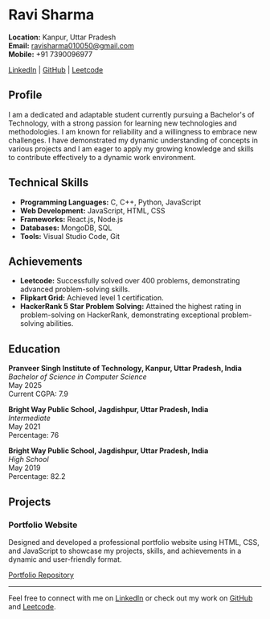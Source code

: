 # Ravi Sharma

**Location:** Kanpur, Uttar Pradesh  
**Email:** [ravisharma010050@gmail.com](mailto:ravisharma010050@gmail.com)  
**Mobile:** +91 7390096977  

[LinkedIn](https://www.linkedin.com/in/ravi-sharma-541784228/) | [GitHub](https://github.com/ravisharma4773) | [Leetcode](https://leetcode.com/ravisharma4773)

## Profile

I am a dedicated and adaptable student currently pursuing a Bachelor's of Technology, with a strong passion for learning new technologies and methodologies. I am known for reliability and a willingness to embrace new challenges. I have demonstrated my dynamic understanding of concepts in various projects and I am eager to apply my growing knowledge and skills to contribute effectively to a dynamic work environment.

## Technical Skills

- **Programming Languages:** C, C++, Python, JavaScript
- **Web Development:** JavaScript, HTML, CSS
- **Frameworks:** React.js, Node.js
- **Databases:** MongoDB, SQL
- **Tools:** Visual Studio Code, Git

## Achievements

- **Leetcode:** Successfully solved over 400 problems, demonstrating advanced problem-solving skills.
- **Flipkart Grid:** Achieved level 1 certification.
- **HackerRank 5 Star Problem Solving:** Attained the highest rating in problem-solving on HackerRank, demonstrating exceptional problem-solving abilities.

## Education

**Pranveer Singh Institute of Technology, Kanpur, Uttar Pradesh, India**  
*Bachelor of Science in Computer Science*  
May 2025  
Current CGPA: 7.9

**Bright Way Public School, Jagdishpur, Uttar Pradesh, India**  
*Intermediate*  
May 2021  
Percentage: 76

**Bright Way Public School, Jagdishpur, Uttar Pradesh, India**  
*High School*  
May 2019  
Percentage: 82.2

## Projects

### Portfolio Website

Designed and developed a professional portfolio website using HTML, CSS, and JavaScript to showcase my projects, skills, and achievements in a dynamic and user-friendly format.  

[Portfolio Repository](https://github.com/ravisharma4773)

---

Feel free to connect with me on [LinkedIn](#) or check out my work on [GitHub](https://github.com/ravisharma4773) and [Leetcode](https://leetcode.com/Ravi_sharmaa/).
